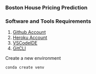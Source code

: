 ### Boston House Pricing Prediction

### Software and Tools Requirements

1. [Github Account](https:github.com)
2. [Heroku Account](https://heroku.com)
3. [VSCodeIDE](https://code.visualstudio.com/)
4. [GitCLI](https://git-scm.com/book/en/v2/Getting-Started-The-Command-Line)

Create a new environment

```
conda create venv
```


